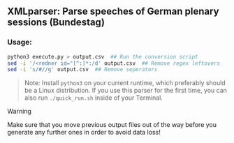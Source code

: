 ## XMLparser: Parse speeches of German plenary sessions (Bundestag)

### Usage:

```bash
python3 execute.py > output.csv  ## Run the conversion script
sed -i '/<redner id="[^:]*:/d' output.csv  ## Remove regex leftovers
sed -i 's/#//g' output.csv  ## Remove seperators
```

> Note: Install `python3` on your current runtime, which preferably should be a Linux distribution. If you use this parser for the first time, you can also run `./quick_run.sh` inside of your Terminal.

> [!WARNING]
> Make sure that you move previous output files out of the way before you generate any further ones in order to avoid data loss!
